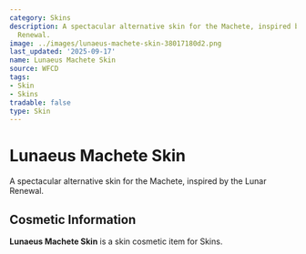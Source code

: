 ```yaml
---
category: Skins
description: A spectacular alternative skin for the Machete, inspired by the Lunar
  Renewal.
image: ../images/lunaeus-machete-skin-38017180d2.png
last_updated: '2025-09-17'
name: Lunaeus Machete Skin
source: WFCD
tags:
- Skin
- Skins
tradable: false
type: Skin
---
```


# Lunaeus Machete Skin

A spectacular alternative skin for the Machete, inspired by the Lunar Renewal.

## Cosmetic Information

**Lunaeus Machete Skin** is a skin cosmetic item for Skins.

